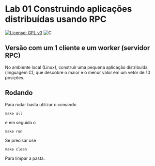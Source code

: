 # Lab 01 Construindo aplicações distribuídas usando RPC

[![License: GPL v3](https://img.shields.io/badge/License-GPLv3-blue.svg)](https://www.gnu.org/licenses/gpl-3.0)  ![C](https://img.shields.io/badge/Solutions-blue.svg?style=flat&logo=c)

## Versão com um 1 cliente e um worker (servidor RPC) 

No ambiente local (Linux), construir uma pequena aplicação distribuída (linguagem C), que descobre o maior e o menor valor em um vetor de 10 posições.

## Rodando

Para rodar basta utilizar o comando 
```
make all
```

e em seguida o 
```
make run
```

Se precisar use 
```
make clean
``` 

Para limpar a pasta.

 
